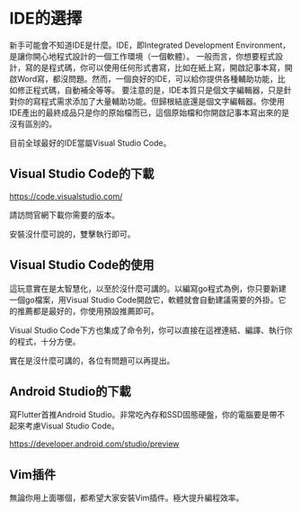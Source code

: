 # IDE的選擇

新手可能會不知道IDE是什麼。IDE，即Integrated Development Environment，是讓你開心地程式設計的一個工作環境（一個軟體）。
一般而言，你想要程式設計，寫的是程式碼，你可以使用任何形式書寫，比如在紙上寫，開啟記事本寫，開啟Word寫，都沒問題。然而，一個良好的IDE，可以給你提供各種輔助功能，比如修正程式碼，自動補全等等。
要注意的是，IDE本質只是個文字編輯器，只是針對你的寫程式需求添加了大量輔助功能。但歸根結底還是個文字編輯器。你使用IDE產出的最終成品只是你的原始檔而已，這個原始檔和你開啟記事本寫出來的是沒有區別的。

目前全球最好的IDE當屬Visual Studio Code。

## Visual Studio Code的下載

https://code.visualstudio.com/

請訪問官網下載你需要的版本。

安裝沒什麼可說的，雙擊執行即可。

## Visual Studio Code的使用

這玩意實在是太智慧化，以至於沒什麼可講的。以編寫go程式為例，你只要新建一個go檔案，用Visual Studio Code開啟它，軟體就會自動建議需要的外掛。它的推薦都是最好的，你使用預設推薦即可。

Visual Studio Code下方也集成了命令列，你可以直接在這裡連結、編譯、執行你的程式，十分方便。

實在是沒什麼可講的，各位有問題可以再提出。

## Android Studio的下載

寫Flutter首推Android Studio。非常吃內存和SSD固態硬盤，你的電腦要是帶不起來考慮Visual Studio Code。

https://developer.android.com/studio/preview

## Vim插件

無論你用上面哪個，都希望大家安裝Vim插件。極大提升編程效率。
